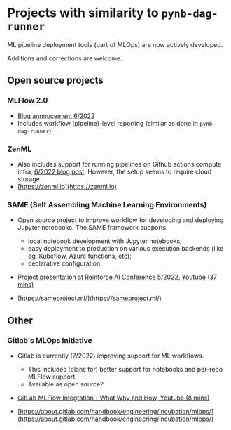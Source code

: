 # Projects with similarity to `pynb-dag-runner`

ML pipeline deployment tools (part of MLOps) are now actively developed.

Additions and corrections are welcome.

## Open source projects

### MLFlow 2.0
- [Blog annoucement 6/2022](https://databricks.com/blog/2022/06/29/introducing-mlflow-pipelines-with-mlflow-2-0.html)
- Includes workflow (pipeline)-level reporting (similar as done in `pynb-dag-runner`)

### ZenML
- Also includes support for running pipelines on Github actions compute infra, [6/2022 blog post](https://blog.zenml.io/github-actions-orchestrator/). However, the setup seems to require cloud storage.
- [https://zenml.io](https://zenml.io)

### SAME (**S**elf **A**ssembling **M**achine Learning **E**nvironments)

- Open source project to improve workflow for developing and deploying Jupyter notebooks. The SAME framework supports:

    - local notebook development with Jupyter notebooks;
    - easy deployment to production on various execution backends (like eg. Kubeflow, Azure functions, etc);
    - declarative configuration.

- [Project presentation at Reinforce AI Conference 5/2022, Youtube (37 mins)](https://www.youtube.com/watch?v=akAH1btyxnI)
- [https://sameproject.ml/](https://sameproject.ml/)

## Other

### Gitlab's MLOps initiative
- Gitlab is currently (7/2022) improving support for ML workflows.

    - This includes (plans for) better support for notebooks and per-repo MLFlow support.
    - Available as open source?

- [GitLab MLFlow Integration - What Why and How, Youtube (8 mins)](https://www.youtube.com/watch?v=V4hos3VFeC4)
- [https://about.gitlab.com/handbook/engineering/incubation/mlops/](https://about.gitlab.com/handbook/engineering/incubation/mlops/)

